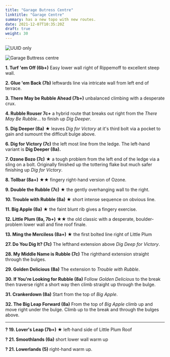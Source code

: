 ```yaml
---
title: "Garage Butress Centre"
linktitle: "Garage Centre"
summary: has a new topo with new routes.
date: 2021-12-07T10:35:20Z
draft: true
weight: 30
---
```


![UUID only](https://ucarecdn.com/4fe45476-89c4-4e9d-a4a9-00b1434f24b5)

![Garage Buttress centre](https://ucarecdn.com/4fe45476-89c4-4e9d-a4a9-00b1434f24b5/garagecentre.jpg)


**1. Turf 'em Off (6b+)** Easy lower wall right of Rippemoff to excellent steep wall.

**2. Glue 'em Back (7b)**  leftwards line via intricate wall from left end of terrace.

**3. There May be Rubble Ahead (7b+)** unbalanced climbing with a desperate crux.

**4. Rubble Rouser 7c+** a hybrid route that breaks out right from the *There May Be Rubble*&hellip; to finish up *Dig Deeper*.

**5. Dig Deeper (8a)** &starf; leaves *Dig for Victory* at it's third bolt via a pocket to gain and sumount the difficult bulge above.

**6. Dig for Victory (7c)**  the left most line from the ledge. The left-hand variant is **Dig Deeper (8a).**

**7. Ozone Bozo (7c)**  &starf;  a tough problem from the left end of the ledge via a sling on a bolt. Originally finished up the tottering flake but much safer finishing up *Dig for Victory*.

**8. Tollbar (8a+)** &starf;&starf; fingery right-hand version of Ozone.

**9. Double the Rubble (7c)** &starf; the gently overhanging wall to the right.

**10. Trouble with Rubble (8a)** &starf;  short intense sequence on obvious line.

**11. Big Apple (8a)**  &starf;  the faint blunt rib gives a fingery exercise.

**12. Little Plum (8a, 7b+)**  &starf;&starf;  the old classic with a desperate, boulder-problem lower wall and fine roof finale.

**13. Ming the Merciless (8a+)**  &starf;  the first bolted line right of Little Plum






**27. Do You Dig It? (7c)** The lefthand extension above *Dig Deep for Victory*.

**28. My Middle Name is Rubble (7c)** The righthand extension straight through the bulges.

**29. Golden Delicious (8a)** The extension to *Trouble with Rubble*.

**30. If You're Looking for Rubble (8a)** Follow *Golden Delicious* to the break then traverse right a short way then climb straight up through the bulge.

**31. Crankerdown (8a)** Start from the top of *Big Apple*.

**32. The Big Leap Forward (8a)** From the top of *Big Apple* climb up and move right under the bulge. Climb up to the break and through the bulges above.




---


**? 19. Lover's Leap (7b+)**  &starf;  left-hand side of Little Plum Roof

**? 21. Smoothlands (6a)**  short lower wall warm up

**? 21. Lowerlands (5)**  right-hand warm up.